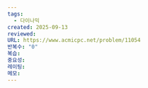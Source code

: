 ```yaml
---
tags:
  - 다이나믹
created: 2025-09-13
reviewed:
URL: https://www.acmicpc.net/problem/11054
반복수: "0"
복습:
중요성:
레이팅:
메모:
---
```

